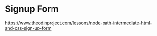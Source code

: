 # Signup Form

https://www.theodinproject.com/lessons/node-path-intermediate-html-and-css-sign-up-form
